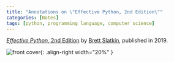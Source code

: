 ```yaml
---
title: "Annotations on \"Effective Python, 2nd Edition\""
categories: [Notes]
tags: [python, programming language, computer science]
---
```


[*Effective Python*, 2nd Edition](https://effectivepython.com/) by [Brett Slatkin](https://twitter.com/haxor), published in 2019.

![front cover](https://effectivepython.com/images/cover_2ed.jpg){: .align-right width="20%" }

